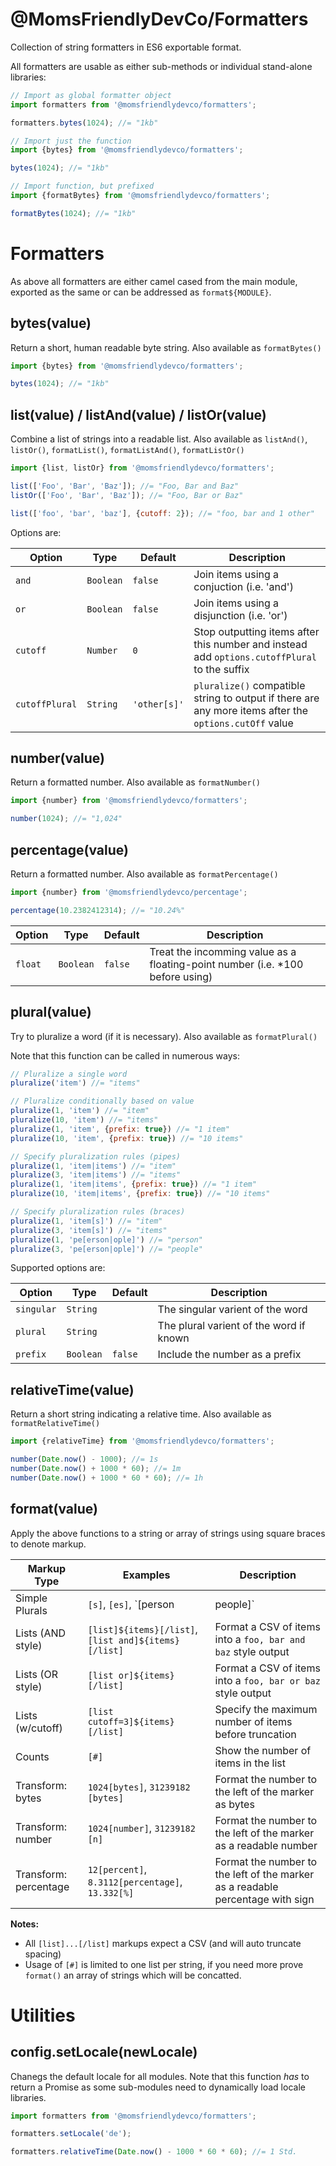 @MomsFriendlyDevCo/Formatters
=============================
Collection of string formatters in ES6 exportable format.

All formatters are usable as either sub-methods or individual stand-alone libraries:

```javascript
// Import as global formatter object
import formatters from '@momsfriendlydevco/formatters';

formatters.bytes(1024); //= "1kb"
```

```javascript
// Import just the function
import {bytes} from '@momsfriendlydevco/formatters';

bytes(1024); //= "1kb"
```

```javascript
// Import function, but prefixed
import {formatBytes} from '@momsfriendlydevco/formatters';

formatBytes(1024); //= "1kb"
```


Formatters
==========
As above all formatters are either camel cased from the main module, exported as the same or can be addressed as `format${MODULE}`.

bytes(value)
------------
Return a short, human readable byte string.
Also available as `formatBytes()`
```javascript
import {bytes} from '@momsfriendlydevco/formatters';

bytes(1024); //= "1kb"
```


list(value) / listAnd(value) / listOr(value)
--------------------------------------------
Combine a list of strings into a readable list.
Also available as `listAnd()`, `listOr()`, `formatList()`, `formatListAnd()`, `formatListOr()`

```javascript
import {list, listOr} from '@momsfriendlydevco/formatters';

list(['Foo', 'Bar', 'Baz']); //= "Foo, Bar and Baz"
listOr(['Foo', 'Bar', 'Baz']); //= "Foo, Bar or Baz"

list(['foo', 'bar', 'baz'], {cutoff: 2}); //= "foo, bar and 1 other"
```

Options are:

| Option         | Type      | Default      | Description                                                                                            |
|----------------|-----------|--------------|--------------------------------------------------------------------------------------------------------|
| `and`          | `Boolean` | `false`      | Join items using a conjuction (i.e. 'and')                                                             |
| `or`           | `Boolean` | `false`      | Join items using a disjunction (i.e. 'or')                                                             |
| `cutoff`       | `Number`  | `0`          | Stop outputting items after this number and instead add `options.cutoffPlural` to the suffix           |
| `cutoffPlural` | `String`  | `'other[s]'` | `pluralize()` compatible string to output if there are any more items after the `options.cutOff` value |


number(value)
-------------
Return a formatted number.
Also available as `formatNumber()`
```javascript
import {number} from '@momsfriendlydevco/formatters';

number(1024); //= "1,024"
```

percentage(value)
-------------
Return a formatted number.
Also available as `formatPercentage()`
```javascript
import {number} from '@momsfriendlydevco/percentage';

percentage(10.2382412314); //= "10.24%"
```

| Option  | Type      | Default | Description                                                                   |
|---------|-----------|---------|-------------------------------------------------------------------------------|
| `float` | `Boolean` | `false` | Treat the incomming value as a floating-point number (i.e. *100 before using) |

plural(value)
-------------
Try to pluralize a word (if it is necessary).
Also available as `formatPlural()`

Note that this function can be called in numerous ways:
```javascript
// Pluralize a single word
pluralize('item') //= "items"

// Pluralize conditionally based on value
pluralize(1, 'item') //= "item"
pluralize(10, 'item') //= "items"
pluralize(1, 'item', {prefix: true}) //= "1 item"
pluralize(10, 'item', {prefix: true}) //= "10 items"

// Specify pluralization rules (pipes)
pluralize(1, 'item|items') //= "item"
pluralize(3, 'item|items') //= "items"
pluralize(1, 'item|items', {prefix: true}) //= "1 item"
pluralize(10, 'item|items', {prefix: true}) //= "10 items"

// Specify pluralization rules (braces)
pluralize(1, 'item[s]') //= "item"
pluralize(3, 'item[s]') //= "items"
pluralize(1, 'pe[erson|ople]') //= "person"
pluralize(3, 'pe[erson|ople]') //= "people"
```

Supported options are:

| Option     | Type      | Default | Description                             |
|------------|-----------|---------|-----------------------------------------|
| `singular` | `String`  |         | The singular varient of the word        |
| `plural`   | `String`  |         | The plural varient of the word if known |
| `prefix`   | `Boolean` | `false` | Include the number as a prefix          |


relativeTime(value)
-------------------
Return a short string indicating a relative time.
Also available as `formatRelativeTime()`
```javascript
import {relativeTime} from '@momsfriendlydevco/formatters';

number(Date.now() - 1000); //= 1s
number(Date.now() + 1000 * 60); //= 1m
number(Date.now() + 1000 * 60 * 60); //= 1h
```


format(value)
-------------
Apply the above functions to a string or array of strings using square braces to denote markup.

| Markup Type       | Examples                                             | Description |
|-------------------|------------------------------------------------------|-------------|
| Simple Plurals    | `[s]`, `[es]`, `[person|people]`                     | Apply a plural to the first number backwards from the marker |
| Lists (AND style) | `[list]${items}[/list]`, `[list and]${items}[/list]` | Format a CSV of items into a `foo, bar and baz` style output |
| Lists (OR style)  | `[list or]${items}[/list]`                           | Format a CSV of items into a `foo, bar or baz` style output |
| Lists (w/cutoff)  | `[list cutoff=3]${items}[/list]`                     | Specify the maximum number of items before truncation |
| Counts            | `[#]`                                                | Show the number of items in the list |
| Transform: bytes  | `1024[bytes]`, `31239182 [bytes]`                    | Format the number to the left of the marker as bytes |
| Transform: number | `1024[number]`, `31239182 [n]`                       | Format the number to the left of the marker as a readable number |
| Transform: percentage | `12[percent]`, `8.3112[percentage]`, `13.332[%]` | Format the number to the left of the marker as a readable percentage with sign |


**Notes:**

* All `[list]...[/list]` markups expect a CSV (and will auto truncate spacing)
* Usage of `[#]` is limited to one list per string, if you need more prove `format()` an array of strings which will be concatted.


Utilities
=========

config.setLocale(newLocale)
---------------------------
Chanegs the default locale for all modules.
Note that this function *has* to return a Promise as some sub-modules need to dynamically load locale libraries.
```javascript
import formatters from '@momsfriendlydevco/formatters';

formatters.setLocale('de');

formatters.relativeTime(Date.now() - 1000 * 60 * 60); //= 1 Std.
```
